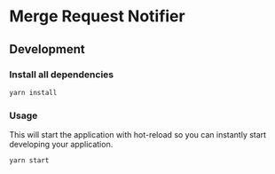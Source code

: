# Merge Request Notifier

## Development

### Install all dependencies 

```bash
yarn install
```

### Usage

This will start the application with hot-reload so you can instantly start developing your application.

```bash
yarn start
```
